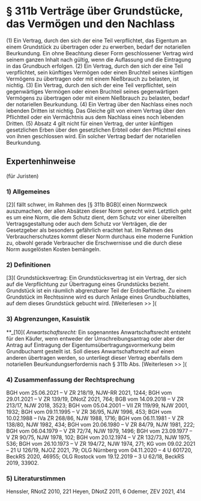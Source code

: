 # § 311b Verträge über Grundstücke, das Vermögen und den Nachlass
(1) Ein Vertrag, durch den sich der eine Teil verpflichtet, das Eigentum an einem Grundstück zu übertragen oder zu erwerben, bedarf der notariellen Beurkundung. Ein ohne Beachtung dieser Form geschlossener Vertrag wird seinem ganzen Inhalt nach gültig, wenn die Auflassung und die Eintragung in das Grundbuch erfolgen.
(2) Ein Vertrag, durch den sich der eine Teil verpflichtet, sein künftiges Vermögen oder einen Bruchteil seines künftigen Vermögens zu übertragen oder mit einem Nießbrauch zu belasten, ist nichtig.
(3) Ein Vertrag, durch den sich der eine Teil verpflichtet, sein gegenwärtiges Vermögen oder einen Bruchteil seines gegenwärtigen Vermögens zu übertragen oder mit einem Nießbrauch zu belasten, bedarf der notariellen Beurkundung.
(4) Ein Vertrag über den Nachlass eines noch lebenden Dritten ist nichtig. Das Gleiche gilt von einem Vertrag über den Pflichtteil oder ein Vermächtnis aus dem Nachlass eines noch lebenden Dritten.
(5) Absatz 4 gilt nicht für einen Vertrag, der unter künftigen gesetzlichen Erben über den gesetzlichen Erbteil oder den Pflichtteil eines von ihnen geschlossen wird. Ein solcher Vertrag bedarf der notariellen Beurkundung.
## Expertenhinweise
(für Juristen)
### 1) Allgemeines
[2]( fällt schwer, im Rahmen des [§ 311b BGB]( einen Normzweck auszumachen, der allen Absätzen dieser Norm gerecht wird. Letztlich geht es um eine Norm, die dem Schutz dient, dem Schutz vor einer übereilten Vertragsgestaltung oder auch dem Schutz vor Verträgen, die der Gesetzgeber als besonders gefährlich erachtet hat. Im Rahmen des Verbraucherschutzes kommt dieser Norm durchaus eine moderne Funktion zu, obwohl gerade Verbraucher die Erschwernisse und die durch diese Norm ausgelösten Kosten bemängeln.
### 2) Definitionen
[3]( Grundstücksvertrag: Ein Grundstücksvertrag ist ein Vertrag, der sich auf die Verpflichtung zur Übertragung eines Grundstücks bezieht. Grundstück ist ein räumlich abgrenzbarer Teil der Erdoberfläche. Zu einem Grundstück im Rechtssinne wird es durch Anlage eines Grundbuchblattes, auf dem dieses Grundstück gebucht wird.
[Weiterlesen >> ](
### 3) Abgrenzungen, Kasuistik
**_[10](
_Anwartschaftsrecht:_ Ein sogenanntes Anwartschaftsrecht entsteht für den Käufer, wenn entweder der Umschreibungsantrag oder aber der Antrag auf Eintragung der Eigentumsübertragungsvormerkung beim Grundbuchamt gestellt ist. Soll dieses Anwartschaftsrecht auf einen anderen übertragen werden, so unterliegt dieser Vertrag ebenfalls dem notariellen Beurkundungserfordernis nach § 311b Abs.
[Weiterlesen >> ](
### 4) Zusammenfassung der Rechtsprechung
BGH vom 25.06.2021 – V ZR 218/19, NJW-RR 2021, 1244;
BGH vom 29.01.2021 – V ZR 139/19, DNotZ 2021, 764;
BGB vom 14.09.2018 – V ZR 213/17, NJW 2018, 3523;
BGH vom 05.04.2001 – VII ZR 119/99, NJW 2001, 1932;
BGH vom 09.11.1995 – V ZR 36/95, NJW 1996, 453;
BGH vom 10.02.1988 – IVa ZR 268/86, NJW 1988, 1716;
BGH vom 06.11.1981 - V ZR 138/80, NJW 1982, 434;
BGH vom 20.06.1980 – V ZR 84/79, NJW 1981, 222;
BGH vom 06.04.1979 – V ZR 72/74, NJW 1979, 1496;
BGH vom 23.09.1977 – V ZR 90/75, NJW 1978, 102;
BGH vom 20.12.1974 – V ZR 132/73, NJW 1975, 536;
BGH vom 26.10.1973 – V ZR 194/72, NJW 1974, 271;
KG vom 09.02.2021 – 21 U 126/19, NJOZ 2021, 79;
OLG Nürnberg vom 04.11.2020 – 4 U 601720, BeckRS 2020, 46955;
OLG Rostock vom 19.12.2019 – 3 U 62/18, BeckRS 2019, 33902.
### 5) Literaturstimmen
Henssler, RNotZ 2010, 221
Heyen, DNotZ 2011, 6
Odemer, ZEV 2021, 414